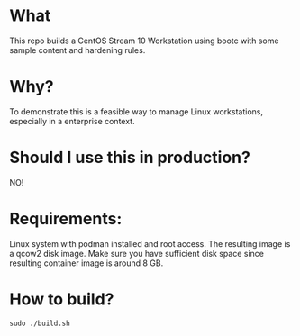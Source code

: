 # What
This repo builds a CentOS Stream 10 Workstation using bootc with some sample content and hardening rules.

# Why?
To demonstrate this is a feasible way to manage Linux workstations, especially in a enterprise context.

# Should I use this in production?
NO!

# Requirements:
Linux system with podman installed and root access. The resulting image is a qcow2 disk image. Make sure you have sufficient disk space since resulting container image is around 8 GB.

# How to build?
`sudo ./build.sh` 

